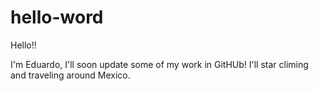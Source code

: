 # hello-word


Hello!!

I'm Eduardo, I'll soon update some of my work in GitHUb!
I'll star climing and traveling around Mexico.
